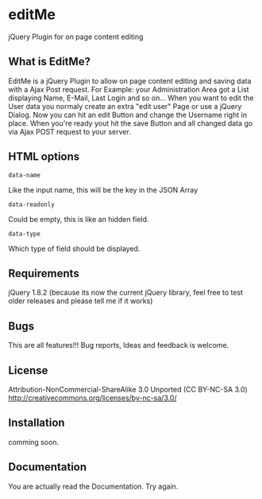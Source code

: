 editMe
======

jQuery Plugin for on page content editing

What is EditMe?
-----------------
EditMe is a jQuery Plugin to allow on page content editing and saving data with a Ajax Post request.
For Example: your Administration Area got a List displaying Name, E-Mail, Last Login and so on...
When you want to edit the User data you normaly create an extra "edit user" Page or use a jQuery Dialog.
Now you can hit an edit Button and change the Username right in place. When you're ready yout hit the
save Button and all changed data go via Ajax POST request to your server.


HTML options
-------------------
    data-name
Like the input name, this will be the key in the JSON Array

    data-readonly
Could be empty, this is like an hidden field.

    data-type
Which type of field should be displayed.


Requirements
-------------------
jQuery 1.8.2
(because its now the current jQuery library, feel free to test older releases and please tell me if it works)

Bugs
------------
This are all features!!!
Bug reports, Ideas and feedback is welcome.

License
-----------
Attribution-NonCommercial-ShareAlike 3.0 Unported (CC BY-NC-SA 3.0)
    http://creativecommons.org/licenses/by-nc-sa/3.0/


Installation
------------
comming soon.

Documentation
-------------
You are actually read the Documentation. Try again.